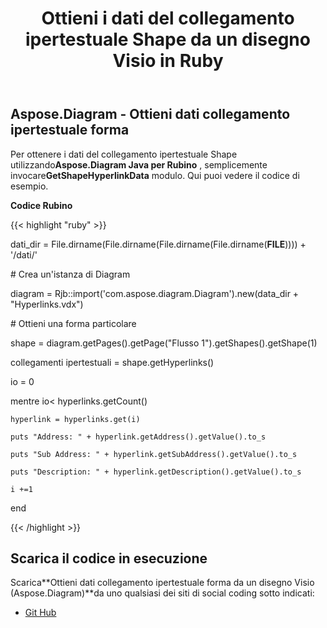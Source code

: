 ﻿---
title: Ottieni i dati del collegamento ipertestuale Shape da un disegno Visio in Ruby
type: docs
weight: 20
url: /it/java/get-shape-hyperlink-data-from-a-visio-drawing-in-ruby/
---
## **Aspose.Diagram - Ottieni dati collegamento ipertestuale forma**
Per ottenere i dati del collegamento ipertestuale Shape utilizzando**Aspose.Diagram Java per Rubino** , semplicemente invocare**GetShapeHyperlinkData** modulo. Qui puoi vedere il codice di esempio.

**Codice Rubino**

{{< highlight "ruby" >}}

 dati_dir = File.dirname(File.dirname(File.dirname(File.dirname(__FILE__)))) + '/dati/'

\# Crea un'istanza di Diagram

diagram = Rjb::import('com.aspose.diagram.Diagram').new(data_dir + "Hyperlinks.vdx")

\# Ottieni una forma particolare

shape = diagram.getPages().getPage("Flusso 1").getShapes().getShape(1)

collegamenti ipertestuali = shape.getHyperlinks()

io = 0

 mentre io< hyperlinks.getCount()

    hyperlink = hyperlinks.get(i)

    puts "Address: " + hyperlink.getAddress().getValue().to_s

    puts "Sub Address: " + hyperlink.getSubAddress().getValue().to_s

    puts "Description: " + hyperlink.getDescription().getValue().to_s

    i +=1

end

{{< /highlight >}}
## **Scarica il codice in esecuzione**
 Scarica**Ottieni dati collegamento ipertestuale forma da un disegno Visio (Aspose.Diagram)**da uno qualsiasi dei siti di social coding sotto indicati:

- [Git Hub](https://github.com/asposediagram/Aspose.Diagram-for-Java/blob/master/Plugins/Aspose_Diagram_Java_for_Ruby/lib/asposediagramjava/Hyperlinks/getshapehyperlinkdata.rb)
